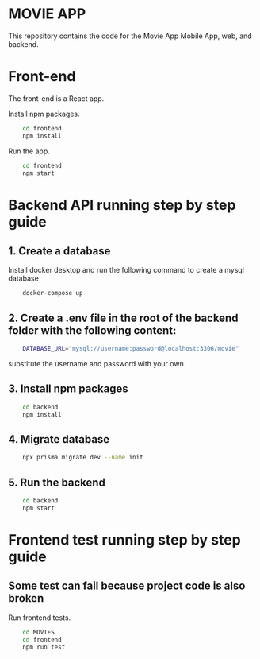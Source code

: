 # MOVIE APP

This repository contains the code for the Movie App Mobile App, web, and backend.

# Front-end

The front-end is a React app.

Install npm packages.

```bash
    cd frontend
    npm install
```

Run the app.

```bash
    cd frontend
    npm start
```


# Backend API running step by step guide

## 1. Create a database
Install docker desktop and run the following command to create a mysql database

```bash
    docker-compose up
```

## 2. Create a .env file in the root of the backend folder with the following content:

```bash
    DATABASE_URL="mysql://username:password@localhost:3306/movie"
```

substitute the username and password with your own.

## 3. Install npm packages

```bash
    cd backend
    npm install
```

## 4. Migrate database

```bash
    npx prisma migrate dev --name init
```

## 5. Run the backend

```bash
    cd backend
    npm start
```

# Frontend test running step by step guide
## Some test can fail because project code is also broken

 Run frontend tests.

```bash
    cd MOVIES
    cd frontend
    npm run test
```
